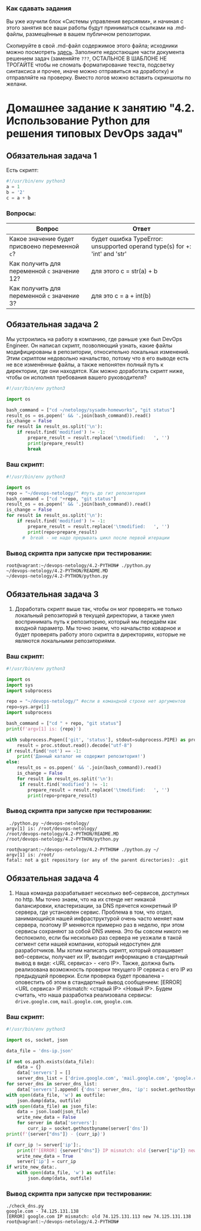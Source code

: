### Как сдавать задания

Вы уже изучили блок «Системы управления версиями», и начиная с этого занятия все ваши работы будут приниматься ссылками на .md-файлы, размещённые в вашем публичном репозитории.

Скопируйте в свой .md-файл содержимое этого файла; исходники можно посмотреть [здесь](https://raw.githubusercontent.com/netology-code/sysadm-homeworks/devsys10/04-script-02-py/README.md). Заполните недостающие части документа решением задач (заменяйте `???`, ОСТАЛЬНОЕ В ШАБЛОНЕ НЕ ТРОГАЙТЕ чтобы не сломать форматирование текста, подсветку синтаксиса и прочее, иначе можно отправиться на доработку) и отправляйте на проверку. Вместо логов можно вставить скриншоты по желани.

# Домашнее задание к занятию "4.2. Использование Python для решения типовых DevOps задач"

## Обязательная задача 1

Есть скрипт:
```python
#!/usr/bin/env python3
a = 1
b = '2'
c = a + b
```

### Вопросы:
| Вопрос        | Ответ         |
| ------------- | ------------- |
| Какое значение будет присвоено переменной `c`?  | будет ошибка TypeError: unsupported operand type(s) for +: 'int' and 'str'  |
| Как получить для переменной `c` значение 12?    | для этого c = str(a) + b |
| Как получить для переменной `c` значение 3?     | для это c = a + int(b)   |

## Обязательная задача 2
Мы устроились на работу в компанию, где раньше уже был DevOps Engineer. Он написал скрипт, позволяющий узнать, какие файлы модифицированы в репозитории, 
относительно локальных изменений. Этим скриптом недовольно начальство, потому что в его выводе есть не все изменённые файлы, а также непонятен полный путь к директории, 
где они находятся. Как можно доработать скрипт ниже, чтобы он исполнял требования вашего руководителя?

```python
#!/usr/bin/env python3

import os

bash_command = ["cd ~/netology/sysadm-homeworks", "git status"]
result_os = os.popen(' && '.join(bash_command)).read()
is_change = False
for result in result_os.split('\n'):
    if result.find('modified') != -1:
        prepare_result = result.replace('\tmodified:   ', '')
        print(prepare_result)
        break
```

### Ваш скрипт:
```python
#!/usr/bin/env python3

import os
repo = "~/devops-netology/" #путь до гит репозитория
bash_command = ["cd "+repo, "git status"]
result_os = os.popen(' && '.join(bash_command)).read()
is_change = False
for result in result_os.split('\n'):
    if result.find('modified') != -1:
        prepare_result = result.replace('\tmodified:   ', '')
        print(repo+prepare_result)
      #  break - не надо прерывать цикл после первой итерации
```

### Вывод скрипта при запуске при тестировании:
```
root@vagrant:~/devops-netology/4.2-PYTHON# ./python.py
~/devops-netology/4.2-PYTHON/README.MD
~/devops-netology/4.2-PYTHON/python.py

```

## Обязательная задача 3
1. Доработать скрипт выше так, чтобы он мог проверять не только локальный репозиторий в текущей директории, 
а также умел воспринимать путь к репозиторию, который мы передаём как входной параметр. Мы точно знаем, 
что начальство коварное и будет проверять работу этого скрипта в директориях, которые не являются локальными репозиториями.

### Ваш скрипт:
```python
#!/usr/bin/env python3

import os
import sys
import subprocess

repo = "~/devops-netology/" #если в командной строке нет аргументов
repo=sys.argv[1]
import subprocess

bash_command = ["cd " + repo, "git status"]
print(f'argv[1] is: {repo}')

with subprocess.Popen(['git', 'status'], stdout=subprocess.PIPE) as proc:
    result = proc.stdout.read().decode("utf-8")
if result.find('not') == -1:
    print('Данный каталог не содержит репозитория!')
else:
    result_os = os.popen(' && '.join(bash_command)).read()
    is_change = False
    for result in result_os.split('\n'):
     if result.find('modified') != -1:
        prepare_result = result.replace('\tmodified:   ', '')
        print(repo+prepare_result)

```

### Вывод скрипта при запуске при тестировании:
```
 ./python.py ~/devops-netology/
argv[1] is: /root/devops-netology/
/root/devops-netology/4.2-PYTHON/README.MD
/root/devops-netology/4.2-PYTHON/python.py

root@vagrant:~/devops-netology/4.2-PYTHON# ./python.py ~/
argv[1] is: /root/
fatal: not a git repository (or any of the parent directories): .git

```

## Обязательная задача 4
1. Наша команда разрабатывает несколько веб-сервисов, доступных по http. Мы точно знаем, что на их стенде нет никакой балансировки, 
кластеризации, за DNS прячется конкретный IP сервера, где установлен сервис. Проблема в том, что отдел, занимающийся нашей инфраструктурой 
очень часто меняет нам сервера, поэтому IP меняются примерно раз в неделю, при этом сервисы сохраняют за собой DNS имена. 
Это бы совсем никого не беспокоило, если бы несколько раз сервера не уезжали в такой сегмент сети нашей компании, который недоступен для разработчиков. 
Мы хотим написать скрипт, который опрашивает веб-сервисы, получает их IP, выводит информацию в стандартный вывод в виде: <URL сервиса> - <его IP>. 
Также, должна быть реализована возможность проверки текущего IP сервиса c его IP из предыдущей проверки. 
Если проверка будет провалена - оповестить об этом в стандартный вывод сообщением: [ERROR] <URL сервиса> IP mismatch: <старый IP> <Новый IP>. 
Будем считать, что наша разработка реализовала сервисы: `drive.google.com`, `mail.google.com`, `google.com`.

### Ваш скрипт:
```python
#!/usr/bin/env python3

import os, socket, json

data_file = 'dns-ip.json'

if not os.path.exists(data_file):
    data = {}
    data['servers'] = []
    server_dns_list = ['drive.google.com', 'mail.google.com', 'google.com']
for server_dns in server_dns_list:
    data['servers'].append( {'dns': server_dns, 'ip': socket.gethostbyname(server_dns)} )
with open(data_file, 'w') as outfile:
    json.dump(data, outfile)
with open(data_file) as json_file:
    data = json.load(json_file)
    write_new_data = False
    for server in data['servers']:
        curr_ip = socket.gethostbyname(server['dns'])
print(f'{server["dns"]} - {curr_ip}')

if curr_ip != server['ip']:.
    print(f'[ERROR] {server["dns"]} IP mismatch: old {server["ip"]} new {curr_ip}')
    write_new_data = True
    server['ip'] = curr_ip
if write_new_data:.
    with open(data_file, 'w') as outfile:
        json.dump(data, outfile)

```

### Вывод скрипта при запуске при тестировании:
```
./check_dns.py
google.com - 74.125.131.138
[ERROR] google.com IP mismatch: old 74.125.131.113 new 74.125.131.138
root@vagrant:~/devops-netology/4.2-PYTHON#

```

